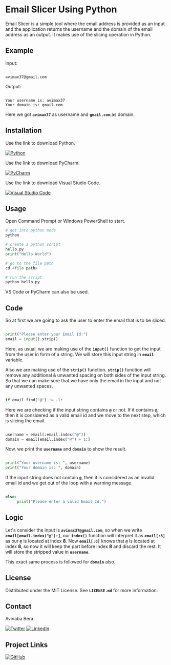 <!-- TITLE -->

# Email Slicer Using Python

Email Slicer is a simple tool where the email address is provided as an input and the application returns the username and the domain of the email address as an output. It makes use of the slicing operation in Python.

<!-- EXAMPLE -->

## Example

Input:
```

avimax37@gmail.com

```

Output:
```

Your username is: avimax37
Your domain is: gmail.com

```

Here we got **`avimax37`** as username and **`gmail.com`** as domain.

<!-- INSTALLATION -->

## Installation

Use the link to download Python.

[![Python][python-shield]][python-url]

Use the link to download PyCharm.

[![PyCharm][pycharm-shield]][pycharm-url]

Use the link to download Visual Studio Code.

[![Visual Studio Code][visual studio code-shield]][visual studio code-url]

<!-- USAGE -->

## Usage

Open Command Prompt or Windows PowerShell to start.

```python
# get into python mode
python

# create a python script
hello.py
print("Hello World")

# go to the file path
cd <file path>

# run the script
python hello.py
```

VS Code or PyCharm can also be used.

<!-- CODE -->

## Code

So at first we are going to ask the user to enter the email that is to be sliced.

```python

print("Please enter your Email Id:")
email = input().strip()

```

Here, as usual, we are making use of the **`input()`** function to get the input from the user in form of a string. We will store this input string in **`email`** variable.

Also we are making use of the **`strip()`** function. **`strip()`** function will remove any additional & unwanted spacing on both sides of the input string. So that we can make sure that we have only the email in the input and not any unwanted spaces.

```python

if email.find("@") != -1:

```

Here we are checking if the input string contains **`@`** or not. If it contains **`@`**, then it is considered as a valid email id and we move to the next step, which is slicing the email.

```python

username = email[:email.index("@")]
domain = email[email.index("@") + 1:]

```

Now, we print the **`username`** and **`domain`** to show the result.

```python

print("Your username is: ", username)
print("Your domain is: ", domain)

```

If the input string does not contain **`@`**, then it is considered as an invalid email id and we get out of the loop with a warning message.

```python

else:
     print("Please enter a valid Email Id.")

```

<!-- LOGIC -->

## Logic

Let's consider the input is **`avimax37@gmail.com`**, so when we write **`email[email.index("@"):]`**, our **`index()`** function will interpret it as **`email[:8]`** as our **`@`** is located at index **8**. Now **`email[:8]`** knows that **`@`** is located at index **8**, so now it will keep the part before index **8** and discard the rest. It will store the stripped value in **`username`**.

This exact same process is followed for **`domain`** also.

<!-- LICENSE -->

## License

Distributed under the MIT License. See **`LICENSE.md`** for more information.

<!-- CONTACT -->

## Contact

Avinaba Bera

[![Twitter][twitter-shield]][twitter-url]
[![LinkedIn][linkedin-shield]][linkedin-url]

<!-- PROJECT LINKS -->

## Project Links

[![GitHub][github-shield]][github-url]

<!-- MARKDOWNS -->

[python-shield]: https://img.shields.io/badge/python-3670A0?style=for-the-badge&logo=python&logoColor=ffdd54
[python-url]: https://www.python.org/downloads

[pycharm-shield]: https://img.shields.io/badge/pycharm-143?style=for-the-badge&logo=pycharm&logoColor=black&color=black&labelColor=green
[pycharm-url]: https://www.jetbrains.com/pycharm/download/#section=windows

[visual studio code-shield]: https://img.shields.io/badge/Visual%20Studio%20Code-0078d7.svg?style=for-the-badge&logo=visual-studio-code&logoColor=white
[visual studio code-url]: https://code.visualstudio.com/download

[twitter-shield]: https://img.shields.io/badge/Twitter-%231DA1F2.svg?style=for-the-badge&logo=Twitter&logoColor=white
[twitter-url]: https://twitter.com/IainSchneider

[linkedin-shield]: https://img.shields.io/badge/linkedin-%230077B5.svg?style=for-the-badge&logo=linkedin&logoColor=white
[linkedin-url]: https://www.linkedin.com/in/avinaba-bera

[github-shield]: https://img.shields.io/badge/github-%23121011.svg?style=for-the-badge&logo=github&logoColor=white
[github-url]: https://github.com/avimax37/email-slicer-python
